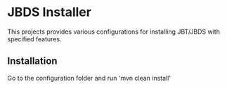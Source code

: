 # JBDS Installer
This projects provides various configurations for installing JBT/JBDS with specified features.

## Installation
Go to the configuration folder and run 'mvn clean install'
